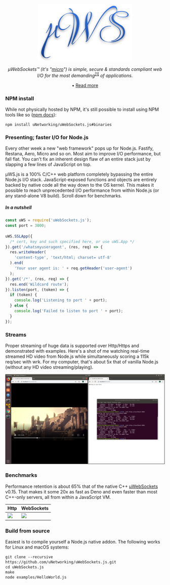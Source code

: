 <div align="center">
<img src="misc/logo.svg" height="180" />

*µWebSockets™ (it's "[micro](https://en.wikipedia.org/wiki/Micro-)") is simple, secure & standards compliant web I/O for the most demanding*<sup>[[1]](benchmarks)</sup> *of applications.*

• [Read more](misc/READMORE.md)

</div>


### NPM install
While not physically hosted by NPM, it's still possible to install using NPM tools like so ([npm docs](https://docs.npmjs.com/cli/install)):

```
npm install uNetworking/uWebSockets.js#binaries
```

### Presenting; faster I/O for Node.js
Every other week a new "web framework" pops up for Node.js. Fastify, Restana, Aero, Micro and so on. Most aim to improve I/O performance, but fall flat. You can't fix an inherent design flaw of an entire stack just by slapping a few lines of JavaScript on top.

µWS.js is a 100% C/C++ web platform completely bypassing the entire Node.js I/O stack. JavaScript-exposed functions and objects are entirely backed by native code all the way down to the OS kernel. This makes it possible to reach unprecedented I/O performance from within Node.js (or any stand-alone V8 build). Scroll down for benchmarks.

##### In a nutshell
```javascript
const uWS = require('uWebSockets.js');
const port = 3000;

uWS.SSLApp({
  /* cert, key and such specified here, or use uWS.App */
}).get('/whatsmyuseragent', (res, req) => {
  res.writeHeader(
    'content-type', 'text/html; charset= utf-8'
  ).end(
    'Your user agent is: ' + req.getHeader('user-agent')
  );
}).get('/*', (res, req) => {
  res.end('Wildcard route');
}).listen(port, (token) => {
  if (token) {
    console.log('Listening to port ' + port);
  } else {
    console.log('Failed to listen to port ' + port);
  }
});
```

### Streams
Proper streaming of huge data is supported over Http/Https and demonstrated with examples. Here's a shot of me watching real-time streamed HD video from Node.js while simultaneously scoring a 115k req/sec with wrk. For my computer, that's about 5x that of vanilla Node.js (without any HD video streaming/playing).

![](misc/streaming.png)

### Benchmarks
Performance retention is about 65% that of the native C++ [µWebSockets](https://github.com/uNetworking/uWebSockets) v0.15. That makes it some 20x as fast as Deno and even faster than most C++-only servers, all from within a JavaScript VM.

Http | WebSockets
--- | ---
![](https://github.com/uNetworking/uWebSockets/blob/master/misc/bigshot_lineup.png) | ![](https://github.com/uNetworking/uWebSockets/blob/master/misc/websocket_lineup.png)

### Build from source
Easiest is to compile yourself a Node.js native addon. The following works for Linux and macOS systems:
```
git clone --recursive https://github.com/uNetworking/uWebSockets.js.git
cd uWebSockets.js
make
node examples/HelloWorld.js
```
